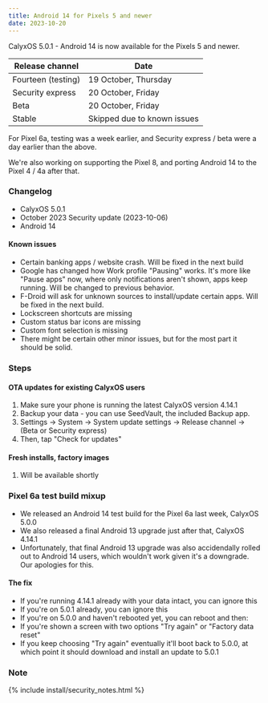 ```yaml
---
title: Android 14 for Pixels 5 and newer
date: 2023-10-20
---
```


CalyxOS 5.0.1 - Android 14 is now available for the Pixels 5 and newer.

| Release channel  | Date   |
| ---------------- | ------ |
| Fourteen (testing) | 19 October, Thursday |
| Security express | 20 October, Friday |
| Beta | 20 October, Friday |
| Stable | Skipped due to known issues |

For Pixel 6a, testing was a week earlier, and Security express / beta were a day earlier than the above.

We're also working on supporting the Pixel 8, and porting Android 14 to the Pixel 4 / 4a after that.

### Changelog
* CalyxOS 5.0.1
* October 2023 Security update (2023-10-06)
* Android 14

#### Known issues
* Certain banking apps / website crash. Will be fixed in the next build
* Google has changed how Work profile "Pausing" works. It's more like "Pause apps" now, where only notifications aren't shown, apps keep running. Will be changed to previous behavior.
* F-Droid will ask for unknown sources to install/update certain apps. Will be fixed in the next build.
* Lockscreen shortcuts are missing
* Custom status bar icons are missing
* Custom font selection is missing
* There might be certain other minor issues, but for the most part it should be solid.

### Steps
#### OTA updates for existing CalyxOS users
1. Make sure your phone is running the latest CalyxOS version 4.14.1
1. Backup your data - you can use SeedVault, the included Backup app.
1. Settings -> System -> System update settings -> Release channel -> (Beta or Security express)
1. Then, tap "Check for updates"

#### Fresh installs, factory images
1. Will be available shortly

### Pixel 6a test build mixup
* We released an Android 14 test build for the Pixel 6a last week, CalyxOS 5.0.0
* We also released a final Android 13 upgrade just after that, CalyxOS 4.14.1
* Unfortunately, that final Android 13 upgrade was also accidendally rolled out to Android 14 users, which wouldn't work given it's a downgrade. Our apologies for this.
 
#### The fix
* If you're running 4.14.1 already with your data intact, you can ignore this
* If you're on 5.0.1 already, you can ignore this
* If you're on 5.0.0 and haven't rebooted yet, you can reboot and then:
* If you're shown a screen with two options "Try again" or "Factory data reset"
* If you keep choosing "Try again" eventually it'll boot back to 5.0.0, at which point it should download and install an update to 5.0.1


### Note

{% include install/security_notes.html %}
